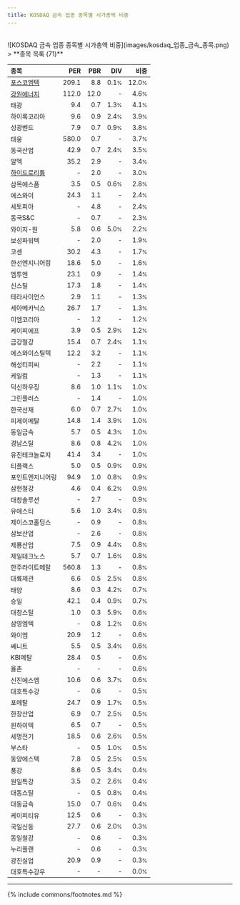 ```yaml
---
title: KOSDAQ 금속 업종 종목별 시가총액 비중
---
```

<br>
![KOSDAQ 금속 업종 종목별 시가총액 비중](images/kosdaq_업종_금속_종목.png)
<br>
> **종목 목록 (71)**<a id="list"></a>

| **종목** | **PER** | **PBR** | **DIV** | **비중** |
| :------- | ------: | ------: | ------: | -------: |
| [포스코엠텍](/009520/) | 209.1 | 8.8 | 0.1<small>%</small> | 12.0<small>%</small> |
| [강원에너지](/114190/) | 112.0 | 12.0 | - | 4.6<small>%</small> |
| 태광 | 9.4 | 0.7 | 1.3<small>%</small> | 4.1<small>%</small> |
| 하이록코리아 | 9.6 | 0.9 | 2.4<small>%</small> | 3.9<small>%</small> |
| 성광벤드 | 7.9 | 0.7 | 0.9<small>%</small> | 3.8<small>%</small> |
| 태웅 | 580.0 | 0.7 | - | 3.7<small>%</small> |
| 동국산업 | 42.9 | 0.7 | 2.4<small>%</small> | 3.5<small>%</small> |
| 알멕 | 35.2 | 2.9 | - | 3.4<small>%</small> |
| [하이드로리튬](/101670/) | - | 2.0 | - | 3.0<small>%</small> |
| 삼목에스폼 | 3.5 | 0.5 | 0.6<small>%</small> | 2.8<small>%</small> |
| 에스와이 | 24.3 | 1.1 | - | 2.4<small>%</small> |
| 세토피아 | - | 4.8 | - | 2.4<small>%</small> |
| 동국S&C | - | 0.7 | - | 2.3<small>%</small> |
| 와이지-원 | 5.8 | 0.6 | 5.0<small>%</small> | 2.2<small>%</small> |
| 보성파워텍 | - | 2.0 | - | 1.9<small>%</small> |
| 코센 | 30.2 | 4.3 | - | 1.7<small>%</small> |
| 한선엔지니어링 | 18.6 | 5.0 | - | 1.6<small>%</small> |
| 엠투엔 | 23.1 | 0.9 | - | 1.4<small>%</small> |
| 신스틸 | 17.3 | 1.8 | - | 1.4<small>%</small> |
| 테라사이언스 | 2.9 | 1.1 | - | 1.3<small>%</small> |
| 세아메카닉스 | 26.7 | 1.7 | - | 1.3<small>%</small> |
| 이엠코리아 | - | 1.2 | - | 1.2<small>%</small> |
| 케이피에프 | 3.9 | 0.5 | 2.9<small>%</small> | 1.2<small>%</small> |
| 금강철강 | 15.4 | 0.7 | 2.4<small>%</small> | 1.1<small>%</small> |
| 에스와이스틸텍 | 12.2 | 3.2 | - | 1.1<small>%</small> |
| 해성티피씨 | - | 2.2 | - | 1.1<small>%</small> |
| 케일럼 | - | 1.3 | - | 1.1<small>%</small> |
| 덕신하우징 | 8.6 | 1.0 | 1.1<small>%</small> | 1.0<small>%</small> |
| 그린플러스 | - | 1.4 | - | 1.0<small>%</small> |
| 한국선재 | 6.0 | 0.7 | 2.7<small>%</small> | 1.0<small>%</small> |
| 피제이메탈 | 14.8 | 1.4 | 3.9<small>%</small> | 1.0<small>%</small> |
| 동일금속 | 5.7 | 0.5 | 4.3<small>%</small> | 1.0<small>%</small> |
| 경남스틸 | 8.6 | 0.8 | 4.2<small>%</small> | 1.0<small>%</small> |
| 유진테크놀로지 | 41.4 | 3.4 | - | 1.0<small>%</small> |
| 티플랙스 | 5.0 | 0.5 | 0.9<small>%</small> | 0.9<small>%</small> |
| 포인트엔지니어링 | 94.9 | 1.0 | 0.8<small>%</small> | 0.9<small>%</small> |
| 삼현철강 | 4.6 | 0.4 | 6.2<small>%</small> | 0.9<small>%</small> |
| 대창솔루션 | - | 2.7 | - | 0.9<small>%</small> |
| 유에스티 | 5.6 | 1.0 | 3.4<small>%</small> | 0.8<small>%</small> |
| 제이스코홀딩스 | - | 0.9 | - | 0.8<small>%</small> |
| 삼보산업 | - | 2.6 | - | 0.8<small>%</small> |
| 제룡산업 | 7.5 | 0.9 | 4.4<small>%</small> | 0.8<small>%</small> |
| 제일테크노스 | 5.7 | 0.7 | 1.6<small>%</small> | 0.8<small>%</small> |
| 한주라이트메탈 | 560.8 | 1.3 | - | 0.8<small>%</small> |
| 대륙제관 | 6.6 | 0.5 | 2.5<small>%</small> | 0.8<small>%</small> |
| 태양 | 8.6 | 0.3 | 4.2<small>%</small> | 0.7<small>%</small> |
| 승일 | 42.1 | 0.4 | 0.9<small>%</small> | 0.7<small>%</small> |
| 대창스틸 | 1.0 | 0.3 | 5.9<small>%</small> | 0.6<small>%</small> |
| 삼영엠텍 | - | 0.8 | 1.2<small>%</small> | 0.6<small>%</small> |
| 와이엠 | 20.9 | 1.2 | - | 0.6<small>%</small> |
| 쎄니트 | 5.5 | 0.5 | 3.4<small>%</small> | 0.6<small>%</small> |
| KBI메탈 | 28.4 | 0.5 | - | 0.6<small>%</small> |
| 율촌 | - | - | - | 0.6<small>%</small> |
| 신진에스엠 | 10.6 | 0.6 | 3.7<small>%</small> | 0.6<small>%</small> |
| 대호특수강 | - | 0.6 | - | 0.5<small>%</small> |
| 포메탈 | 24.7 | 0.9 | 1.7<small>%</small> | 0.5<small>%</small> |
| 한창산업 | 6.9 | 0.7 | 2.5<small>%</small> | 0.5<small>%</small> |
| 윈하이텍 | 6.5 | 0.7 | - | 0.5<small>%</small> |
| 세명전기 | 18.5 | 0.6 | 2.6<small>%</small> | 0.5<small>%</small> |
| 부스타 | - | 0.5 | 1.0<small>%</small> | 0.5<small>%</small> |
| 동양에스텍 | 7.8 | 0.5 | 2.5<small>%</small> | 0.5<small>%</small> |
| 풍강 | 8.6 | 0.5 | 3.4<small>%</small> | 0.4<small>%</small> |
| 원일특강 | 3.5 | 0.2 | 2.6<small>%</small> | 0.4<small>%</small> |
| 대동스틸 | - | 0.5 | 0.8<small>%</small> | 0.4<small>%</small> |
| 대동금속 | 15.0 | 0.7 | 0.6<small>%</small> | 0.4<small>%</small> |
| 케이피티유 | 12.5 | 0.6 | - | 0.3<small>%</small> |
| 국일신동 | 27.7 | 0.6 | 2.0<small>%</small> | 0.3<small>%</small> |
| 동일철강 | - | 0.6 | - | 0.3<small>%</small> |
| 누리플랜 | - | 0.6 | - | 0.3<small>%</small> |
| 광진실업 | 20.9 | 0.9 | - | 0.3<small>%</small> |
| 대호특수강우 | - | - | - | 0.0<small>%</small> |

---
{% include commons/footnotes.md %}